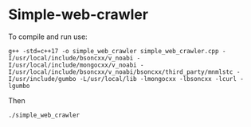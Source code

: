 # Simple-web-crawler

To compile and run use:
```
g++ -std=c++17 -o simple_web_crawler simple_web_crawler.cpp -I/usr/local/include/bsoncxx/v_noabi -I/usr/local/include/mongocxx/v_noabi -I/usr/local/include/bsoncxx/v_noabi/bsoncxx/third_party/mnmlstc -I/usr/include/gumbo -L/usr/local/lib -lmongocxx -lbsoncxx -lcurl -lgumbo
```
Then

```
./simple_web_crawler
```

